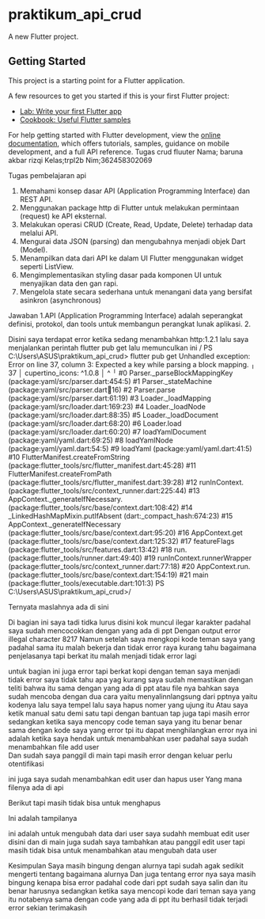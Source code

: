 # praktikum_api_crud

A new Flutter project.

## Getting Started

This project is a starting point for a Flutter application.

A few resources to get you started if this is your first Flutter project:

- [Lab: Write your first Flutter app](https://docs.flutter.dev/get-started/codelab)
- [Cookbook: Useful Flutter samples](https://docs.flutter.dev/cookbook)

For help getting started with Flutter development, view the
[online documentation](https://docs.flutter.dev/), which offers tutorials,
samples, guidance on mobile development, and a full API reference.
Tugas crud fluuter 
Nama; baruna akbar rizqi
Kelas;trpl2b
Nim;362458302069

Tugas pembelajaran api
1. Memahami konsep dasar API (Application Programming Interface) dan REST API.
 2. Menggunakan package http di Flutter untuk melakukan permintaan (request) ke API eksternal.
 3. Melakukan operasi CRUD (Create, Read, Update, Delete) terhadap data melalui API. 
4. Mengurai data JSON (parsing) dan mengubahnya menjadi objek Dart (Model).
 5. Menampilkan data dari API ke dalam UI Flutter menggunakan widget seperti ListView.
 6. Mengimplementasikan styling dasar pada komponen UI untuk menyajikan data den gan rapi. 
7. Mengelola state secara sederhana untuk menangani data yang bersifat asinkron (asynchronous)

Jawaban
1.API (Application Programming Interface) adalah seperangkat definisi, protokol, dan tools untuk membangun perangkat lunak aplikasi.
2.


Disini saya terdapat error ketika sedang menambahkan http:1.2.1 lalu saya menjalankan perintah flutter pub get lalu memunculkan ini /
PS C:\Users\ASUS\praktikum_api_crud> flutter pub get
Unhandled exception:
Error on line 37, column 3: Expected a key while parsing a block mapping.
   ╷
37 │   cupertino_icons: ^1.0.8
   │   ^
   ╵
#0      Parser._parseBlockMappingKey (package:yaml/src/parser.dart:454:5)
#1      Parser._stateMachine (package:yaml/src/parser.dart:100:16)
#2      Parser.parse (package:yaml/src/parser.dart:61:19)
#3      Loader._loadMapping (package:yaml/src/loader.dart:169:23)
#4      Loader._loadNode (package:yaml/src/loader.dart:88:35)
#5      Loader._loadDocument (package:yaml/src/loader.dart:68:20)
#6      Loader.load (package:yaml/src/loader.dart:60:20)
#7      loadYamlDocument (package:yaml/yaml.dart:69:25)
#8      loadYamlNode (package:yaml/yaml.dart:54:5)
#9      loadYaml (package:yaml/yaml.dart:41:5)
#10     FlutterManifest.createFromString (package:flutter_tools/src/flutter_manifest.dart:45:28)
#11     FlutterManifest.createFromPath (package:flutter_tools/src/flutter_manifest.dart:39:28)
#12     runInContext.<anonymous closure> (package:flutter_tools/src/context_runner.dart:225:44)
#13     AppContext._generateIfNecessary.<anonymous closure> (package:flutter_tools/src/base/context.dart:108:42)
#14     _LinkedHashMapMixin.putIfAbsent (dart:_compact_hash:674:23)
#15     AppContext._generateIfNecessary (package:flutter_tools/src/base/context.dart:95:20)
#16     AppContext.get (package:flutter_tools/src/base/context.dart:125:32)
#17     featureFlags (package:flutter_tools/src/features.dart:13:42)
#18     run.<anonymous closure> (package:flutter_tools/runner.dart:49:40)
#19     runInContext.runnerWrapper (package:flutter_tools/src/context_runner.dart:77:18)
<asynchronous suspension>
#20     AppContext.run.<anonymous closure> (package:flutter_tools/src/base/context.dart:154:19)
<asynchronous suspension>
#21     main (package:flutter_tools/executable.dart:101:3)
<asynchronous suspension>
PS C:\Users\ASUS\praktikum_api_crud>/

Ternyata maslahnya ada di sini 
 
Di bagian ini saya tadi tidka lurus 
  disini kok muncul ilegar karakter padahal saya sudah mencocokkan dengan yang ada di ppt 
Dengan output error illegal character 8217
Namun setelah saya mengkopi kode teman saya yang padahal sama itu malah bekerja dan tidak error raya kurang tahu bagaimana penjelasanya tapi berkat itu malah menjadi tidak error lagi 

 untuk bagian ini juga error tapi berkat kopi dengan teman saya menjadi tidak error saya tidak tahu apa yag kurang saya sudah memastikan dengan teliti bahwa itu sama dengan yang ada di ppt atau file nya bahkan saya sudah mencoba dengan dua cara yaitu menyalinnlangsung dari pptnya yaitu kodenya lalu saya tempel lalu saya hapus nomer yang ujung itu 
Atau saya ketik manual satu demi satu tapi dengan bantuan tap juga tapi masih error sedangkan ketika saya mencopy code teman saya yang itu benar benar sama dengan kode saya yang error tpi itu dapat menghilangkan error nya 
 ini adalah ketika saya hendak untuk menambahkan user padahal saya sudah 	menambahkan file add user  
Dan sudah saya panggil di main 
 tapi masih error dengan keluar perlu otentifikasi 

 ini juga saya sudah menambahkan edit user dan hapus user 
Yang mana filenya ada di api 
 
Berikut tapi masih tidak bisa untuk menghapus 
 
Ini adalah tampilanya 

 ini adalah untuk mengubah data dari user   saya sudahh membuat edit user disini
 dan di main juga sudah saya tambahkan atau panggil edit user tapi masih tidak bisa untuk menambahkan atau mengubah data user 

Kesimpulan
Saya masih bingung dengan alurnya tapi sudah agak sedikit mengerti tentang bagaimana alurnya 
Dan juga tentang error nya saya masih bingung kenapa bisa error padahal code dari ppt sudah saya salin dan itu benar harusnya sedangkan ketika saya mencopi kode dari teman saya yang itu notabenya sama dengan code yang ada di ppt itu berhasil tidak terjadi error sekian terimakasih

